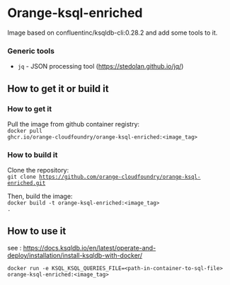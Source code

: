 # Orange-ksql-enriched
Image based on confluentinc/ksqldb-cli:0.28.2 and add some tools to it.

### Generic tools
 * `jq` - JSON processing tool (https://stedolan.github.io/jq/)
 
 ## How to get it or build it

### How to get it
Pull the image from github container registry:  
<code>docker pull ghcr.io/orange-cloudfoundry/orange-ksql-enriched:<image_tag></code>

### How to build it
Clone the repository:  
<code>git clone https://github.com/orange-cloudfoundry/orange-ksql-enriched.git</code>

Then, build the image:  
<code>docker build -t orange-ksql-enriched:<image_tag> .</code>

## How to use it

see : https://docs.ksqldb.io/en/latest/operate-and-deploy/installation/install-ksqldb-with-docker/

`docker run -e KSQL_KSQL_QUERIES_FILE=<path-in-container-to-sql-file> orange-ksql-enriched:<image_tag>`
